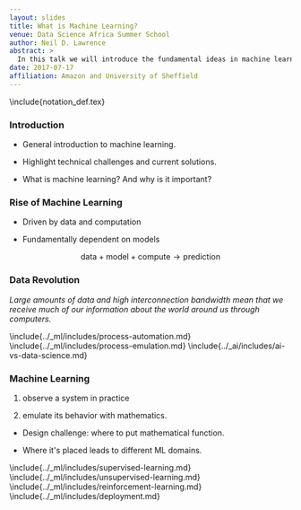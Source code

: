 ```yaml
---
layout: slides
title: What is Machine Learning?
venue: Data Science Africa Summer School
author: Neil D. Lawrence
abstract: >
  In this talk we will introduce the fundamental ideas in machine learning. We'll develop our exposition around the ideas of prediction function and the objective function. We don't so much focus on the derivation of particular algorithms, but more the general principles involved to give an idea of the machine learning *landscape*.
date: 2017-07-17
affiliation: Amazon and University of Sheffield
---
```


\include{notation_def.tex}

### Introduction

* General introduction to machine learning.

* Highlight technical challenges and current solutions.

* What is machine learning? And why is it important?

### Rise of Machine Learning

* Driven by data and computation

* Fundamentally dependent on models

$$
\text{data} + \text{model} + \text{compute} \rightarrow \text{prediction}
$$

### Data Revolution

<object class="svgplot" data="../_data-science/diagrams/data-science-information-flow.svg"></object>

*Large amounts of data and high interconnection bandwidth mean that we receive much of our information about the world around us through computers.*

\include{../_ml/includes/process-automation.md}
\include{../_ml/includes/process-emulation.md}
\include{../_ai/includes/ai-vs-data-science.md}

### Machine Learning

1. observe a system in practice

2. emulate its behavior with mathematics.

* Design challenge: where to put mathematical function.

* Where it's placed leads to different ML domains.

\include{../_ml/includes/supervised-learning.md}
\include{../_ml/includes/unsupervised-learning.md}
\include{../_ml/includes/reinforcement-learning.md}
\include{../_ml/includes/deployment.md}

